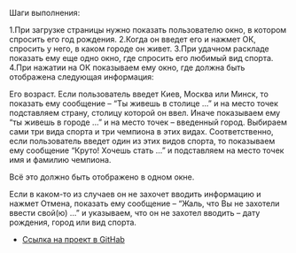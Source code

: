 Шаги выполнения:

1.При загрузке страницы нужно показать пользователю окно, в котором спросить его год рождения.
2.Когда он введет его и нажмет ОК, спросить у него, в каком городе он живет.
3.При удачном раскладе показать ему еще одно окно, где спросить его любимый вид спорта.
4.При нажатии на ОК показываем ему окно, где должна быть отображена следующая информация:

Его возраст.
Если пользователь введет Киев, Москва или Минск, то показать ему сообщение – “Ты живешь в столице …” и на место точек подставляем страну, столицу которой он ввел. Иначе показываем ему “ты живешь в городе …” и на место точек – введенный город.
Выбираем сами три вида спорта и три чемпиона в этих видах. Соответственно, если пользователь введет один из этих видов спорта, то показываем ему сообщение “Круто! Хочешь стать …” и подставляем на место точек имя и фамилию чемпиона.
 

Всё это должно быть отображено в одном окне.

Если в каком-то из случаев он не захочет вводить информацию и нажмет Отмена, показать ему сообщение – “Жаль, что Вы не захотели ввести свой(ю) …” и указываем, что он не захотел вводить – дату рождения, город или вид спорта.

* [Ссылка на проект в GitHab](https://github.com/EShka0707/js_studies.git)  
